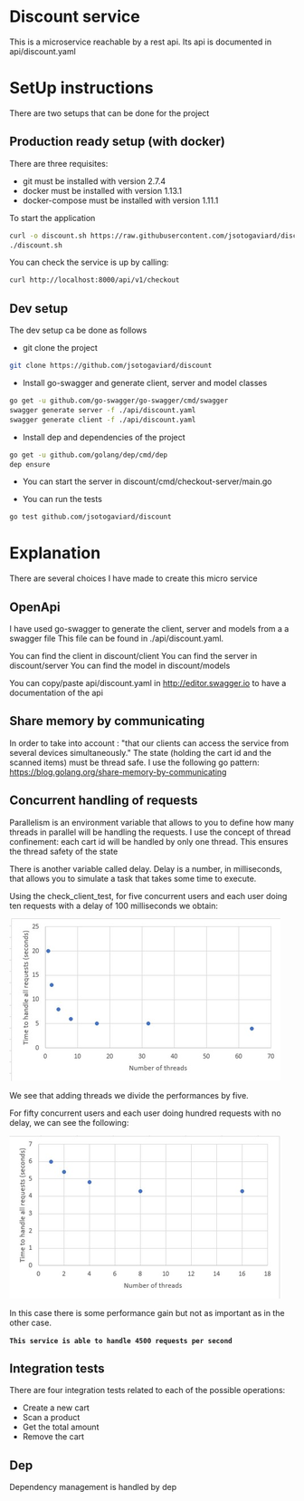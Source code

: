 # Discount service

This is a microservice reachable by a rest api. Its api is documented in api/discount.yaml

# SetUp instructions

There are two setups that can be done for the project

## Production ready setup (with docker)
There are three requisites:
 - git must be installed with version 2.7.4
 - docker must be installed with version 1.13.1
 - docker-compose must be installed with version 1.11.1

To start the application
```bash
curl -o discount.sh https://raw.githubusercontent.com/jsotogaviard/discount/master/discount.sh
./discount.sh
```

You can check the service is up by calling:
```bash
curl http://localhost:8000/api/v1/checkout
```

## Dev setup

The dev setup ca be done as follows

 - git clone the project
 ```bash
git clone https://github.com/jsotogaviard/discount
 ```
 
 - Install go-swagger and generate client, server and model classes 
 ```bash
 go get -u github.com/go-swagger/go-swagger/cmd/swagger
 swagger generate server -f ./api/discount.yaml
 swagger generate client -f ./api/discount.yaml
 ```
 
- Install dep and dependencies of the project 
 ```bash
 go get -u github.com/golang/dep/cmd/dep
 dep ensure
```

- You can start the server in discount/cmd/checkout-server/main.go

- You can run the tests
 ```bash
 go test github.com/jsotogaviard/discount
```

# Explanation

There are several choices I have made to create this micro service

## OpenApi

I have used go-swagger to generate the client, server and models from a a swagger file
This file can be found in ./api/discount.yaml. 

You can find the client in discount/client
You can find the server in discount/server
You can find the model in discount/models

You can copy/paste api/discount.yaml in http://editor.swagger.io to have a documentation of the api

## Share memory by communicating

In order to take into account : "that our clients can access the service from several devices simultaneously."
The state (holding the cart id and the scanned items) must be thread safe. I use the following go pattern:
https://blog.golang.org/share-memory-by-communicating
  
## Concurrent handling of requests

Parallelism is an environment variable that allows to you to define how many threads in parallel will be handling the requests.
I use the concept of thread confinement: each cart id will be handled by only one thread. This ensures the thread safety of the state

There is another variable called delay. Delay is a number, in milliseconds, that allows you to simulate a task that takes some time to execute.

Using the check_client_test, for five concurrent users and each user doing ten requests with a delay of 100 milliseconds we obtain:

![Performance](doc/perf_1.jpg)

We see that adding threads we divide the performances by five.

For fifty concurrent users and each user doing hundred requests with no delay, we can see the following:

![Performance](doc/perf_2.jpg)

In this case there is some performance gain but not as important as in the other case. 

**`This service is able to handle 4500 requests per second`**  

## Integration tests
There are four integration tests related to each of the possible operations:
- Create a new cart 
- Scan a product
- Get the total amount
- Remove the cart

## Dep
Dependency management is handled by dep